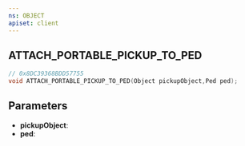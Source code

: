 ```yaml
---
ns: OBJECT
apiset: client
---
```

## ATTACH_PORTABLE_PICKUP_TO_PED

```c
// 0x8DC39368BDD57755
void ATTACH_PORTABLE_PICKUP_TO_PED(Object pickupObject,Ped ped);
```


## Parameters
* **pickupObject**:
* **ped**:



